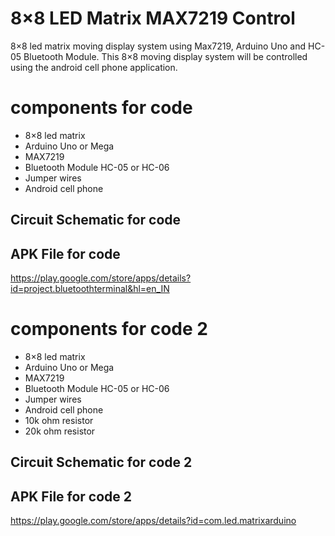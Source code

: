 # 8×8 LED Matrix MAX7219 Control 
8×8 led matrix moving display system using Max7219, Arduino Uno and HC-05 Bluetooth Module. This 8×8 moving display system will be controlled using the android cell phone application.

# components for code 
- 8×8 led matrix
- Arduino Uno or Mega
- MAX7219
- Bluetooth Module HC-05 or HC-06
- Jumper wires
- Android cell phone

## Circuit Schematic for code 

## APK File for code 
https://play.google.com/store/apps/details?id=project.bluetoothterminal&hl=en_IN

# components for code 2
- 8×8 led matrix
- Arduino Uno or Mega
- MAX7219
- Bluetooth Module HC-05 or HC-06
- Jumper wires
- Android cell phone
- 10k ohm resistor
- 20k ohm resistor

## Circuit Schematic for code 2

## APK File for code 2
https://play.google.com/store/apps/details?id=com.led.matrixarduino
